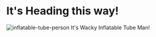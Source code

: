 # It's Heading this way!
 ![inflatable-tube-person](https://github.com/LM1WA/cautious-octo-waffle/assets/159574168/d230f05c-7ab9-4283-a91e-290261dc4161) 
 It's Wacky Inflatable Tube Man!
